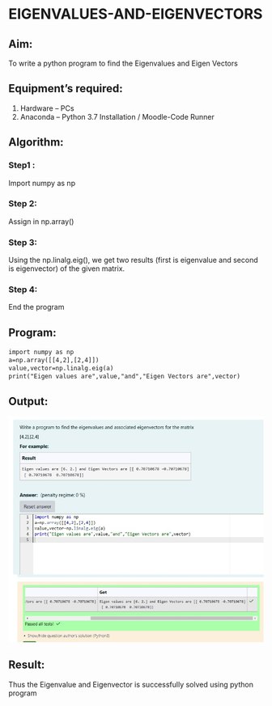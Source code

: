 # EIGENVALUES-AND-EIGENVECTORS
## Aim:
To write a python program to find the Eigenvalues and Eigen Vectors
## Equipment’s required:
1. 	Hardware – PCs
2. 	Anaconda – Python 3.7 Installation / Moodle-Code Runner
## Algorithm:

### Step1 :
Import numpy as np
### Step 2:
Assign in np.array()
### Step 3:
Using the np.linalg.eig(), we get two results (first is eigenvalue and second is eigenvector) of the given matrix.
### Step 4: 
End the program

## Program:
```
import numpy as np
a=np.array([[4,2],[2,4]])
value,vector=np.linalg.eig(a)
print("Eigen values are",value,"and","Eigen Vectors are",vector)
```

## Output:
![alt text](<maths ex4 divya.jpg>)
## Result:
Thus the Eigenvalue and Eigenvector is successfully solved using python program
